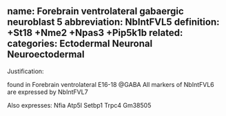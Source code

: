 name: Forebrain ventrolateral gabaergic neuroblast 5
abbreviation: NbIntFVL5
definition: +St18 +Nme2 +Npas3 +Pip5k1b
related: 
categories: Ectodermal Neuronal Neuroectodermal
---

Justification:

found in Forebrain ventrolateral E16-18 @GABA
All markers of NbIntFVL6 are expressed by NbIntFVL7

Also expresses:
Nfia
Atp5l
Setbp1
Trpc4
Gm38505